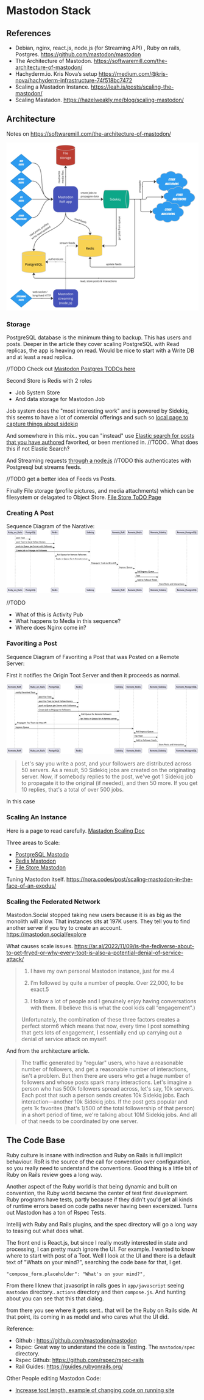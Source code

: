 # Mastodon Stack

## References
 * Debian, nginx, react.js, node.js (for Streaming API) ,  Ruby on rails, Postgres. https://github.com/mastodon/mastodon
 * The Architecture of Mastodon. https://softwaremill.com/the-architecture-of-mastodon/ 
 * Hachyderm.io. Kris Nova’s setup https://medium.com/@kris-nova/hachyderm-infrastructure-74f518bc7472
 * Scaling a Mastadon Instance. https://leah.is/posts/scaling-the-mastodon/
 * Scaling Mastadon.  https://hazelweakly.me/blog/scaling-mastodon/


## Architecture 

Notes on https://softwaremill.com/the-architecture-of-mastodon/

![Architecture of Mastodon from the article](images/mastodon-architecture.jpeg)

### Storage

PostgreSQL database is the minimum thing to backup.  This has users and posts.  Deeper in the
article they cover scaling PostgreSQL with Read replicas, the app is heaving on read.  Would 
be nice to start with a Write DB and at least a read replica. 

//TODO Check out [Mastodon Postgres TODOs here](postgresql.md)

Second Store is Redis with 2 roles
 * Job System Store
 * And data storage for Mastodon Job

Job system does the "most interesting work" and is powered by Sidekiq, this seems to have a 
lot of comercial offerings and such so [local page to capture things about sidekiq](sidekiq.md)

And somewhere in this mix.. you can "instead" use [Elastic search for posts that you have authored](https://docs.joinmastodon.org/admin/optional/elasticsearch/)
favorited, or been mentioned in.  //TODO.. What does this if not Elastic Search? 

And Streaming requests [through a node.js](https://docs.joinmastodon.org/methods/streaming/)
//TODO this authenticates with Postgresql but streams feeds.  

//TODO get a better idea of Feeds vs Posts.  

Finally File storage (profile pictures, and media attachments)  which can be filesystem or delagated 
to Object Store. [File Store ToDO Page](file-store.md)

### Creating A Post 

Sequence Diagram of the Narative:
![Mastodon Post Flow](images/post.png)

//TODO
 * What of this is Activity Pub
 * What happens to Media in this sequence? 
 * Where does Nginx come in? 

### Favoriting a Post

Sequence Diagram of Favoriting a Post that was Posted on a Remote Server:

First it notifies the Origin Toot Server and then it proceeds as normal. 

![Mastodon Remote Favorite Flow](images/favorite.png)

>Let's say you write a post, and your followers are distributed across 50 servers. As a result, 50 Sidekiq 
> jobs are created on the originating server. Now, if somebody replies to the post, we've got 1 Sidekiq 
> job to propagate it to the original (if needed), and then 50 more. If you get 10 replies, that's a total 
> of over 500 jobs.

In this case 


### Scaling An Instance

Here is a page to read carefully. [Mastadon Scaling Doc](https://github.com/mastodon/documentation/blob/master/content/en/admin/scaling.md)

Three areas to Scale:
  * [PostgreSQL Mastodo](postgresql.md)
  * [Redis Mastodon](redis.md)
  * [File Store Mastodon](file-store.md)

Tuning Mastodon itself. https://nora.codes/post/scaling-mastodon-in-the-face-of-an-exodus/

### Scaling the Federated Network

Mastodon.Social stopped taking new users because it is as big as the monolith will allow. 
That instances sits at 197K users.    They tell you to find another server if you try to 
create an account. https://mastodon.social/explore

What causes scale issues.  https://ar.al/2022/11/09/is-the-fediverse-about-to-get-fryed-or-why-every-toot-is-also-a-potential-denial-of-service-attack/

>1. I have my own personal Mastodon instance, just for me.4
>
>2. I’m followed by quite a number of people. Over 22,000, to be exact.5
>
>3. I follow a lot of people and I genuinely enjoy having conversations with them. (I believe this is 
>    what the cool kids call “engagement”.)
>
> Unfortunately, the combination of these three factors creates a perfect storm6 which means that now, 
> every time I post something that gets lots of engagement, I essentially end up carrying out a 
> denial of service attack on myself.

And from the architecture article.

>The traffic generated by "regular" users, who have a reasonable number of followers, and get a reasonable 
> number of interactions, isn't a problem. But then there are users who get a huge number of followers and 
> whose posts spark many interactions. Let's imagine a person who has 500k followers spread across, let's say,
> 10k servers. Each post that such a person sends creates 10k Sidekiq jobs. Each interaction—another 10k 
> Sidekiq jobs. If the post gets popular and gets 1k favorites (that's 1/500 of the total followership of 
> that person) in a short period of time, we're talking about 10M Sidekiq jobs. And all of that needs to be 
> coordinated by one server.


## The Code Base

Ruby culture is insane with indirection and Ruby on Rails is full implicit behaviour.   RoR is the source of the 
call for convention over configuration, so you really need to understand the conventions.   Good thing is 
a little bit of Ruby on Rails review goes a long way.   

Another aspect of the Ruby world is that being dynamic and built on convention, the Ruby world became the center of 
test first development.  Ruby programs have tests, partly because if they didn't you'd get all kinds of runtime errors 
based on code paths never having been excersized.  Turns out Mastodon has a ton of Rspec Tests.  

Intellij with Ruby and Rails plugins, and the spec directory will go a long way to teasing out what does what. 

The front end is React.js, but since I really mostly interested in state and processing, I can pretty much ignore 
the UI.  For example.  I wanted to know where to start with post of a Toot.  Well I look at the UI and there is a 
default text of "Whats on your mind?", searching the code base for that, I get.  

    "compose_form.placeholder": "What's on your mind?",

From there I knew that javascript in rails goes in `app/javascript` seeing `mastodon` directory.. `actions` directory
and then `compose.js`.  And hunting about you can see that this that dialog. 

from there you see where it gets sent.. that will be the Ruby on Rails side.  At that point, its coming in as  model and 
who cares what the UI did. 

Reference: 
  * Github : https://github.com/mastodon/mastodon
  * Rspec: Great way to understand the code is Testing.  The `mastodon/spec` directory.  
  * Rspec Github: https://github.com/rspec/rspec-rails
  * Rail Guides: https://guides.rubyonrails.org/
 
Other People editing Mastodon Code:
  * [Increase toot length, example of changing code on running site](https://www.draklyckan.se/2021/11/how-to-increase-the-character-limit-for-toots-in-mastodon/)